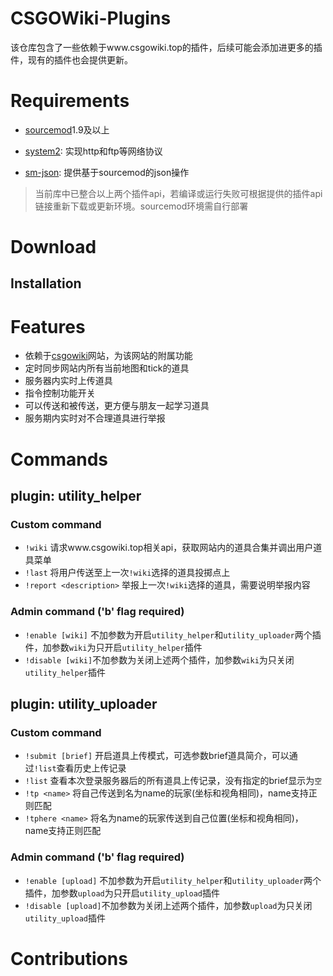 # CSGOWiki-Plugins
该仓库包含了一些依赖于www.csgowiki.top的插件，后续可能会添加进更多的插件，现有的插件也会提供更新。

# Requirements

- [sourcemod](https://www.sourcemod.net/downloads.php?branch=stable)1.9及以上

- [system2](https://github.com/dordnung/System2): 实现http和ftp等网络协议
- [sm-json](https://github.com/clugg/sm-json): 提供基于sourcemod的json操作

> 当前库中已整合以上两个插件api，若编译或运行失败可根据提供的插件api链接重新下载或更新环境。sourcemod环境需自行部署

# Download

## Installation

# Features

- 依赖于[csgowiki](www.csgowiki.top)网站，为该网站的附属功能
- 定时同步网站内所有当前地图和tick的道具
- 服务器内实时上传道具
- 指令控制功能开关
- 可以传送和被传送，更方便与朋友一起学习道具
- 服务期内实时对不合理道具进行举报

# Commands

## plugin: utility_helper

### Custom command

- `!wiki` 请求www.csgowiki.top相关api，获取网站内的道具合集并调出用户道具菜单
- `!last` 将用户传送至上一次`!wiki`选择的道具投掷点上
- `!report <description>` 举报上一次`!wiki`选择的道具，需要说明举报内容

### Admin command ('b' flag required)

- `!enable [wiki]` 不加参数为开启`utility_helper`和`utility_uploader`两个插件，加参数`wiki`为只开启`utility_helper`插件
- `!disable [wiki]`不加参数为关闭上述两个插件，加参数`wiki`为只关闭`utility_helper`插件

## plugin: utility_uploader

### Custom command

- `!submit [brief]` 开启道具上传模式，可选参数brief道具简介，可以通过`!list`查看历史上传记录
- `!list` 查看本次登录服务器后的所有道具上传记录，没有指定的brief显示为`空`
- `!tp <name>` 将自己传送到名为name的玩家(坐标和视角相同)，name支持正则匹配
- `!tphere <name>` 将名为name的玩家传送到自己位置(坐标和视角相同)，name支持正则匹配

### Admin command ('b' flag required)

- `!enable [upload]` 不加参数为开启`utility_helper`和`utility_uploader`两个插件，加参数`upload`为只开启`utility_upload`插件
- `!disable [upload]`不加参数为关闭上述两个插件，加参数`upload`为只关闭`utility_upload`插件

# Contributions

